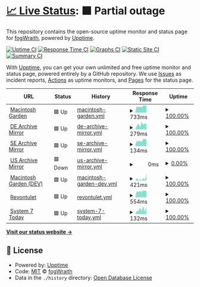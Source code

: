 # [📈 Live Status](https://fogWraith.github.io/status): <!--live status--> **🟧 Partial outage**

This repository contains the open-source uptime monitor and status page for [fogWraith](https://fogWraith.github.io/status), powered by [Upptime](https://github.com/upptime/upptime).

[![Uptime CI](https://github.com/fogWraith/status/workflows/Uptime%20CI/badge.svg)](https://github.com/fogWraith/status/actions?query=workflow%3A%22Uptime+CI%22)
[![Response Time CI](https://github.com/fogWraith/status/workflows/Response%20Time%20CI/badge.svg)](https://github.com/fogWraith/status/actions?query=workflow%3A%22Response+Time+CI%22)
[![Graphs CI](https://github.com/fogWraith/status/workflows/Graphs%20CI/badge.svg)](https://github.com/fogWraith/status/actions?query=workflow%3A%22Graphs+CI%22)
[![Static Site CI](https://github.com/fogWraith/status/workflows/Static%20Site%20CI/badge.svg)](https://github.com/fogWraith/status/actions?query=workflow%3A%22Static+Site+CI%22)
[![Summary CI](https://github.com/fogWraith/status/workflows/Summary%20CI/badge.svg)](https://github.com/fogWraith/status/actions?query=workflow%3A%22Summary+CI%22)

With [Upptime](https://upptime.js.org), you can get your own unlimited and free uptime monitor and status page, powered entirely by a GitHub repository. We use [Issues](https://github.com/fogWraith/status/issues) as incident reports, [Actions](https://github.com/fogWraith/status/actions) as uptime monitors, and [Pages](https://fogWraith.github.io/status) for the status page.

<!--start: status pages-->
<!-- This summary is generated by Upptime (https://github.com/upptime/upptime) -->
<!-- Do not edit this manually, your changes will be overwritten -->
<!-- prettier-ignore -->
| URL | Status | History | Response Time | Uptime |
| --- | ------ | ------- | ------------- | ------ |
| <img alt="" src="https://icons.duckduckgo.com/ip3/macintoshgarden.org.ico" height="13"> [Macintosh Garden](https://macintoshgarden.org) | 🟩 Up | [macintosh-garden.yml](https://github.com/fogWraith/status/commits/HEAD/history/macintosh-garden.yml) | <details><summary><img alt="Response time graph" src="./graphs/macintosh-garden/response-time-week.png" height="20"> 733ms</summary><br><a href="https://status.macintosh.garden/history/macintosh-garden"><img alt="Response time 696" src="https://img.shields.io/endpoint?url=https%3A%2F%2Fraw.githubusercontent.com%2FfogWraith%2Fstatus%2FHEAD%2Fapi%2Fmacintosh-garden%2Fresponse-time.json"></a><br><a href="https://status.macintosh.garden/history/macintosh-garden"><img alt="24-hour response time 618" src="https://img.shields.io/endpoint?url=https%3A%2F%2Fraw.githubusercontent.com%2FfogWraith%2Fstatus%2FHEAD%2Fapi%2Fmacintosh-garden%2Fresponse-time-day.json"></a><br><a href="https://status.macintosh.garden/history/macintosh-garden"><img alt="7-day response time 733" src="https://img.shields.io/endpoint?url=https%3A%2F%2Fraw.githubusercontent.com%2FfogWraith%2Fstatus%2FHEAD%2Fapi%2Fmacintosh-garden%2Fresponse-time-week.json"></a><br><a href="https://status.macintosh.garden/history/macintosh-garden"><img alt="30-day response time 708" src="https://img.shields.io/endpoint?url=https%3A%2F%2Fraw.githubusercontent.com%2FfogWraith%2Fstatus%2FHEAD%2Fapi%2Fmacintosh-garden%2Fresponse-time-month.json"></a><br><a href="https://status.macintosh.garden/history/macintosh-garden"><img alt="1-year response time 699" src="https://img.shields.io/endpoint?url=https%3A%2F%2Fraw.githubusercontent.com%2FfogWraith%2Fstatus%2FHEAD%2Fapi%2Fmacintosh-garden%2Fresponse-time-year.json"></a></details> | <details><summary><a href="https://status.macintosh.garden/history/macintosh-garden">100.00%</a></summary><a href="https://status.macintosh.garden/history/macintosh-garden"><img alt="All-time uptime 99.32%" src="https://img.shields.io/endpoint?url=https%3A%2F%2Fraw.githubusercontent.com%2FfogWraith%2Fstatus%2FHEAD%2Fapi%2Fmacintosh-garden%2Fuptime.json"></a><br><a href="https://status.macintosh.garden/history/macintosh-garden"><img alt="24-hour uptime 100.00%" src="https://img.shields.io/endpoint?url=https%3A%2F%2Fraw.githubusercontent.com%2FfogWraith%2Fstatus%2FHEAD%2Fapi%2Fmacintosh-garden%2Fuptime-day.json"></a><br><a href="https://status.macintosh.garden/history/macintosh-garden"><img alt="7-day uptime 100.00%" src="https://img.shields.io/endpoint?url=https%3A%2F%2Fraw.githubusercontent.com%2FfogWraith%2Fstatus%2FHEAD%2Fapi%2Fmacintosh-garden%2Fuptime-week.json"></a><br><a href="https://status.macintosh.garden/history/macintosh-garden"><img alt="30-day uptime 100.00%" src="https://img.shields.io/endpoint?url=https%3A%2F%2Fraw.githubusercontent.com%2FfogWraith%2Fstatus%2FHEAD%2Fapi%2Fmacintosh-garden%2Fuptime-month.json"></a><br><a href="https://status.macintosh.garden/history/macintosh-garden"><img alt="1-year uptime 98.97%" src="https://img.shields.io/endpoint?url=https%3A%2F%2Fraw.githubusercontent.com%2FfogWraith%2Fstatus%2FHEAD%2Fapi%2Fmacintosh-garden%2Fuptime-year.json"></a></details>
| <img alt="" src="https://icons.duckduckgo.com/ip3/old.mac.gdn.ico" height="13"> [DE Archive Mirror](https://old.mac.gdn) | 🟩 Up | [de-archive-mirror.yml](https://github.com/fogWraith/status/commits/HEAD/history/de-archive-mirror.yml) | <details><summary><img alt="Response time graph" src="./graphs/de-archive-mirror/response-time-week.png" height="20"> 279ms</summary><br><a href="https://status.macintosh.garden/history/de-archive-mirror"><img alt="Response time 267" src="https://img.shields.io/endpoint?url=https%3A%2F%2Fraw.githubusercontent.com%2FfogWraith%2Fstatus%2FHEAD%2Fapi%2Fde-archive-mirror%2Fresponse-time.json"></a><br><a href="https://status.macintosh.garden/history/de-archive-mirror"><img alt="24-hour response time 117" src="https://img.shields.io/endpoint?url=https%3A%2F%2Fraw.githubusercontent.com%2FfogWraith%2Fstatus%2FHEAD%2Fapi%2Fde-archive-mirror%2Fresponse-time-day.json"></a><br><a href="https://status.macintosh.garden/history/de-archive-mirror"><img alt="7-day response time 279" src="https://img.shields.io/endpoint?url=https%3A%2F%2Fraw.githubusercontent.com%2FfogWraith%2Fstatus%2FHEAD%2Fapi%2Fde-archive-mirror%2Fresponse-time-week.json"></a><br><a href="https://status.macintosh.garden/history/de-archive-mirror"><img alt="30-day response time 283" src="https://img.shields.io/endpoint?url=https%3A%2F%2Fraw.githubusercontent.com%2FfogWraith%2Fstatus%2FHEAD%2Fapi%2Fde-archive-mirror%2Fresponse-time-month.json"></a><br><a href="https://status.macintosh.garden/history/de-archive-mirror"><img alt="1-year response time 284" src="https://img.shields.io/endpoint?url=https%3A%2F%2Fraw.githubusercontent.com%2FfogWraith%2Fstatus%2FHEAD%2Fapi%2Fde-archive-mirror%2Fresponse-time-year.json"></a></details> | <details><summary><a href="https://status.macintosh.garden/history/de-archive-mirror">100.00%</a></summary><a href="https://status.macintosh.garden/history/de-archive-mirror"><img alt="All-time uptime 100.00%" src="https://img.shields.io/endpoint?url=https%3A%2F%2Fraw.githubusercontent.com%2FfogWraith%2Fstatus%2FHEAD%2Fapi%2Fde-archive-mirror%2Fuptime.json"></a><br><a href="https://status.macintosh.garden/history/de-archive-mirror"><img alt="24-hour uptime 100.00%" src="https://img.shields.io/endpoint?url=https%3A%2F%2Fraw.githubusercontent.com%2FfogWraith%2Fstatus%2FHEAD%2Fapi%2Fde-archive-mirror%2Fuptime-day.json"></a><br><a href="https://status.macintosh.garden/history/de-archive-mirror"><img alt="7-day uptime 100.00%" src="https://img.shields.io/endpoint?url=https%3A%2F%2Fraw.githubusercontent.com%2FfogWraith%2Fstatus%2FHEAD%2Fapi%2Fde-archive-mirror%2Fuptime-week.json"></a><br><a href="https://status.macintosh.garden/history/de-archive-mirror"><img alt="30-day uptime 100.00%" src="https://img.shields.io/endpoint?url=https%3A%2F%2Fraw.githubusercontent.com%2FfogWraith%2Fstatus%2FHEAD%2Fapi%2Fde-archive-mirror%2Fuptime-month.json"></a><br><a href="https://status.macintosh.garden/history/de-archive-mirror"><img alt="1-year uptime 100.00%" src="https://img.shields.io/endpoint?url=https%3A%2F%2Fraw.githubusercontent.com%2FfogWraith%2Fstatus%2FHEAD%2Fapi%2Fde-archive-mirror%2Fuptime-year.json"></a></details>
| <img alt="" src="https://icons.duckduckgo.com/ip3/null.ico" height="13"> [SE Archive Mirror](62.116.228.143) | 🟩 Up | [se-archive-mirror.yml](https://github.com/fogWraith/status/commits/HEAD/history/se-archive-mirror.yml) | <details><summary><img alt="Response time graph" src="./graphs/se-archive-mirror/response-time-week.png" height="20"> 134ms</summary><br><a href="https://status.macintosh.garden/history/se-archive-mirror"><img alt="Response time 133" src="https://img.shields.io/endpoint?url=https%3A%2F%2Fraw.githubusercontent.com%2FfogWraith%2Fstatus%2FHEAD%2Fapi%2Fse-archive-mirror%2Fresponse-time.json"></a><br><a href="https://status.macintosh.garden/history/se-archive-mirror"><img alt="24-hour response time 102" src="https://img.shields.io/endpoint?url=https%3A%2F%2Fraw.githubusercontent.com%2FfogWraith%2Fstatus%2FHEAD%2Fapi%2Fse-archive-mirror%2Fresponse-time-day.json"></a><br><a href="https://status.macintosh.garden/history/se-archive-mirror"><img alt="7-day response time 134" src="https://img.shields.io/endpoint?url=https%3A%2F%2Fraw.githubusercontent.com%2FfogWraith%2Fstatus%2FHEAD%2Fapi%2Fse-archive-mirror%2Fresponse-time-week.json"></a><br><a href="https://status.macintosh.garden/history/se-archive-mirror"><img alt="30-day response time 134" src="https://img.shields.io/endpoint?url=https%3A%2F%2Fraw.githubusercontent.com%2FfogWraith%2Fstatus%2FHEAD%2Fapi%2Fse-archive-mirror%2Fresponse-time-month.json"></a><br><a href="https://status.macintosh.garden/history/se-archive-mirror"><img alt="1-year response time 132" src="https://img.shields.io/endpoint?url=https%3A%2F%2Fraw.githubusercontent.com%2FfogWraith%2Fstatus%2FHEAD%2Fapi%2Fse-archive-mirror%2Fresponse-time-year.json"></a></details> | <details><summary><a href="https://status.macintosh.garden/history/se-archive-mirror">100.00%</a></summary><a href="https://status.macintosh.garden/history/se-archive-mirror"><img alt="All-time uptime 88.62%" src="https://img.shields.io/endpoint?url=https%3A%2F%2Fraw.githubusercontent.com%2FfogWraith%2Fstatus%2FHEAD%2Fapi%2Fse-archive-mirror%2Fuptime.json"></a><br><a href="https://status.macintosh.garden/history/se-archive-mirror"><img alt="24-hour uptime 100.00%" src="https://img.shields.io/endpoint?url=https%3A%2F%2Fraw.githubusercontent.com%2FfogWraith%2Fstatus%2FHEAD%2Fapi%2Fse-archive-mirror%2Fuptime-day.json"></a><br><a href="https://status.macintosh.garden/history/se-archive-mirror"><img alt="7-day uptime 100.00%" src="https://img.shields.io/endpoint?url=https%3A%2F%2Fraw.githubusercontent.com%2FfogWraith%2Fstatus%2FHEAD%2Fapi%2Fse-archive-mirror%2Fuptime-week.json"></a><br><a href="https://status.macintosh.garden/history/se-archive-mirror"><img alt="30-day uptime 100.00%" src="https://img.shields.io/endpoint?url=https%3A%2F%2Fraw.githubusercontent.com%2FfogWraith%2Fstatus%2FHEAD%2Fapi%2Fse-archive-mirror%2Fuptime-month.json"></a><br><a href="https://status.macintosh.garden/history/se-archive-mirror"><img alt="1-year uptime 89.23%" src="https://img.shields.io/endpoint?url=https%3A%2F%2Fraw.githubusercontent.com%2FfogWraith%2Fstatus%2FHEAD%2Fapi%2Fse-archive-mirror%2Fuptime-year.json"></a></details>
| <img alt="" src="https://icons.duckduckgo.com/ip3/mirror.macintosharchive.org.ico" height="13"> [US Archive Mirror](http://mirror.macintosharchive.org) | 🟥 Down | [us-archive-mirror.yml](https://github.com/fogWraith/status/commits/HEAD/history/us-archive-mirror.yml) | <details><summary><img alt="Response time graph" src="./graphs/us-archive-mirror/response-time-week.png" height="20"> 0ms</summary><br><a href="https://status.macintosh.garden/history/us-archive-mirror"><img alt="Response time 0" src="https://img.shields.io/endpoint?url=https%3A%2F%2Fraw.githubusercontent.com%2FfogWraith%2Fstatus%2FHEAD%2Fapi%2Fus-archive-mirror%2Fresponse-time.json"></a><br><a href="https://status.macintosh.garden/history/us-archive-mirror"><img alt="24-hour response time 0" src="https://img.shields.io/endpoint?url=https%3A%2F%2Fraw.githubusercontent.com%2FfogWraith%2Fstatus%2FHEAD%2Fapi%2Fus-archive-mirror%2Fresponse-time-day.json"></a><br><a href="https://status.macintosh.garden/history/us-archive-mirror"><img alt="7-day response time 0" src="https://img.shields.io/endpoint?url=https%3A%2F%2Fraw.githubusercontent.com%2FfogWraith%2Fstatus%2FHEAD%2Fapi%2Fus-archive-mirror%2Fresponse-time-week.json"></a><br><a href="https://status.macintosh.garden/history/us-archive-mirror"><img alt="30-day response time 0" src="https://img.shields.io/endpoint?url=https%3A%2F%2Fraw.githubusercontent.com%2FfogWraith%2Fstatus%2FHEAD%2Fapi%2Fus-archive-mirror%2Fresponse-time-month.json"></a><br><a href="https://status.macintosh.garden/history/us-archive-mirror"><img alt="1-year response time 0" src="https://img.shields.io/endpoint?url=https%3A%2F%2Fraw.githubusercontent.com%2FfogWraith%2Fstatus%2FHEAD%2Fapi%2Fus-archive-mirror%2Fresponse-time-year.json"></a></details> | <details><summary><a href="https://status.macintosh.garden/history/us-archive-mirror">0.00%</a></summary><a href="https://status.macintosh.garden/history/us-archive-mirror"><img alt="All-time uptime 0.71%" src="https://img.shields.io/endpoint?url=https%3A%2F%2Fraw.githubusercontent.com%2FfogWraith%2Fstatus%2FHEAD%2Fapi%2Fus-archive-mirror%2Fuptime.json"></a><br><a href="https://status.macintosh.garden/history/us-archive-mirror"><img alt="24-hour uptime 0.00%" src="https://img.shields.io/endpoint?url=https%3A%2F%2Fraw.githubusercontent.com%2FfogWraith%2Fstatus%2FHEAD%2Fapi%2Fus-archive-mirror%2Fuptime-day.json"></a><br><a href="https://status.macintosh.garden/history/us-archive-mirror"><img alt="7-day uptime 0.00%" src="https://img.shields.io/endpoint?url=https%3A%2F%2Fraw.githubusercontent.com%2FfogWraith%2Fstatus%2FHEAD%2Fapi%2Fus-archive-mirror%2Fuptime-week.json"></a><br><a href="https://status.macintosh.garden/history/us-archive-mirror"><img alt="30-day uptime 7.96%" src="https://img.shields.io/endpoint?url=https%3A%2F%2Fraw.githubusercontent.com%2FfogWraith%2Fstatus%2FHEAD%2Fapi%2Fus-archive-mirror%2Fuptime-month.json"></a><br><a href="https://status.macintosh.garden/history/us-archive-mirror"><img alt="1-year uptime 0.00%" src="https://img.shields.io/endpoint?url=https%3A%2F%2Fraw.githubusercontent.com%2FfogWraith%2Fstatus%2FHEAD%2Fapi%2Fus-archive-mirror%2Fuptime-year.json"></a></details>
| <img alt="" src="https://icons.duckduckgo.com/ip3/macintosh.garden.ico" height="13"> [Macintosh Garden (DEV)](https://macintosh.garden) | 🟩 Up | [macintosh-garden-dev.yml](https://github.com/fogWraith/status/commits/HEAD/history/macintosh-garden-dev.yml) | <details><summary><img alt="Response time graph" src="./graphs/macintosh-garden-dev/response-time-week.png" height="20"> 421ms</summary><br><a href="https://status.macintosh.garden/history/macintosh-garden-dev"><img alt="Response time 281" src="https://img.shields.io/endpoint?url=https%3A%2F%2Fraw.githubusercontent.com%2FfogWraith%2Fstatus%2FHEAD%2Fapi%2Fmacintosh-garden-dev%2Fresponse-time.json"></a><br><a href="https://status.macintosh.garden/history/macintosh-garden-dev"><img alt="24-hour response time 124" src="https://img.shields.io/endpoint?url=https%3A%2F%2Fraw.githubusercontent.com%2FfogWraith%2Fstatus%2FHEAD%2Fapi%2Fmacintosh-garden-dev%2Fresponse-time-day.json"></a><br><a href="https://status.macintosh.garden/history/macintosh-garden-dev"><img alt="7-day response time 421" src="https://img.shields.io/endpoint?url=https%3A%2F%2Fraw.githubusercontent.com%2FfogWraith%2Fstatus%2FHEAD%2Fapi%2Fmacintosh-garden-dev%2Fresponse-time-week.json"></a><br><a href="https://status.macintosh.garden/history/macintosh-garden-dev"><img alt="30-day response time 450" src="https://img.shields.io/endpoint?url=https%3A%2F%2Fraw.githubusercontent.com%2FfogWraith%2Fstatus%2FHEAD%2Fapi%2Fmacintosh-garden-dev%2Fresponse-time-month.json"></a><br><a href="https://status.macintosh.garden/history/macintosh-garden-dev"><img alt="1-year response time 289" src="https://img.shields.io/endpoint?url=https%3A%2F%2Fraw.githubusercontent.com%2FfogWraith%2Fstatus%2FHEAD%2Fapi%2Fmacintosh-garden-dev%2Fresponse-time-year.json"></a></details> | <details><summary><a href="https://status.macintosh.garden/history/macintosh-garden-dev">100.00%</a></summary><a href="https://status.macintosh.garden/history/macintosh-garden-dev"><img alt="All-time uptime 100.00%" src="https://img.shields.io/endpoint?url=https%3A%2F%2Fraw.githubusercontent.com%2FfogWraith%2Fstatus%2FHEAD%2Fapi%2Fmacintosh-garden-dev%2Fuptime.json"></a><br><a href="https://status.macintosh.garden/history/macintosh-garden-dev"><img alt="24-hour uptime 100.00%" src="https://img.shields.io/endpoint?url=https%3A%2F%2Fraw.githubusercontent.com%2FfogWraith%2Fstatus%2FHEAD%2Fapi%2Fmacintosh-garden-dev%2Fuptime-day.json"></a><br><a href="https://status.macintosh.garden/history/macintosh-garden-dev"><img alt="7-day uptime 100.00%" src="https://img.shields.io/endpoint?url=https%3A%2F%2Fraw.githubusercontent.com%2FfogWraith%2Fstatus%2FHEAD%2Fapi%2Fmacintosh-garden-dev%2Fuptime-week.json"></a><br><a href="https://status.macintosh.garden/history/macintosh-garden-dev"><img alt="30-day uptime 100.00%" src="https://img.shields.io/endpoint?url=https%3A%2F%2Fraw.githubusercontent.com%2FfogWraith%2Fstatus%2FHEAD%2Fapi%2Fmacintosh-garden-dev%2Fuptime-month.json"></a><br><a href="https://status.macintosh.garden/history/macintosh-garden-dev"><img alt="1-year uptime 100.00%" src="https://img.shields.io/endpoint?url=https%3A%2F%2Fraw.githubusercontent.com%2FfogWraith%2Fstatus%2FHEAD%2Fapi%2Fmacintosh-garden-dev%2Fuptime-year.json"></a></details>
| <img alt="" src="https://icons.duckduckgo.com/ip3/revontulet.org.ico" height="13"> [Revontulet](https://revontulet.org) | 🟩 Up | [revontulet.yml](https://github.com/fogWraith/status/commits/HEAD/history/revontulet.yml) | <details><summary><img alt="Response time graph" src="./graphs/revontulet/response-time-week.png" height="20"> 554ms</summary><br><a href="https://status.macintosh.garden/history/revontulet"><img alt="Response time 529" src="https://img.shields.io/endpoint?url=https%3A%2F%2Fraw.githubusercontent.com%2FfogWraith%2Fstatus%2FHEAD%2Fapi%2Frevontulet%2Fresponse-time.json"></a><br><a href="https://status.macintosh.garden/history/revontulet"><img alt="24-hour response time 482" src="https://img.shields.io/endpoint?url=https%3A%2F%2Fraw.githubusercontent.com%2FfogWraith%2Fstatus%2FHEAD%2Fapi%2Frevontulet%2Fresponse-time-day.json"></a><br><a href="https://status.macintosh.garden/history/revontulet"><img alt="7-day response time 554" src="https://img.shields.io/endpoint?url=https%3A%2F%2Fraw.githubusercontent.com%2FfogWraith%2Fstatus%2FHEAD%2Fapi%2Frevontulet%2Fresponse-time-week.json"></a><br><a href="https://status.macintosh.garden/history/revontulet"><img alt="30-day response time 538" src="https://img.shields.io/endpoint?url=https%3A%2F%2Fraw.githubusercontent.com%2FfogWraith%2Fstatus%2FHEAD%2Fapi%2Frevontulet%2Fresponse-time-month.json"></a><br><a href="https://status.macintosh.garden/history/revontulet"><img alt="1-year response time 536" src="https://img.shields.io/endpoint?url=https%3A%2F%2Fraw.githubusercontent.com%2FfogWraith%2Fstatus%2FHEAD%2Fapi%2Frevontulet%2Fresponse-time-year.json"></a></details> | <details><summary><a href="https://status.macintosh.garden/history/revontulet">100.00%</a></summary><a href="https://status.macintosh.garden/history/revontulet"><img alt="All-time uptime 100.00%" src="https://img.shields.io/endpoint?url=https%3A%2F%2Fraw.githubusercontent.com%2FfogWraith%2Fstatus%2FHEAD%2Fapi%2Frevontulet%2Fuptime.json"></a><br><a href="https://status.macintosh.garden/history/revontulet"><img alt="24-hour uptime 100.00%" src="https://img.shields.io/endpoint?url=https%3A%2F%2Fraw.githubusercontent.com%2FfogWraith%2Fstatus%2FHEAD%2Fapi%2Frevontulet%2Fuptime-day.json"></a><br><a href="https://status.macintosh.garden/history/revontulet"><img alt="7-day uptime 100.00%" src="https://img.shields.io/endpoint?url=https%3A%2F%2Fraw.githubusercontent.com%2FfogWraith%2Fstatus%2FHEAD%2Fapi%2Frevontulet%2Fuptime-week.json"></a><br><a href="https://status.macintosh.garden/history/revontulet"><img alt="30-day uptime 100.00%" src="https://img.shields.io/endpoint?url=https%3A%2F%2Fraw.githubusercontent.com%2FfogWraith%2Fstatus%2FHEAD%2Fapi%2Frevontulet%2Fuptime-month.json"></a><br><a href="https://status.macintosh.garden/history/revontulet"><img alt="1-year uptime 100.00%" src="https://img.shields.io/endpoint?url=https%3A%2F%2Fraw.githubusercontent.com%2FfogWraith%2Fstatus%2FHEAD%2Fapi%2Frevontulet%2Fuptime-year.json"></a></details>
| <img alt="" src="https://icons.duckduckgo.com/ip3/system7today.com.ico" height="13"> [System 7 Today](https://system7today.com) | 🟩 Up | [system-7-today.yml](https://github.com/fogWraith/status/commits/HEAD/history/system-7-today.yml) | <details><summary><img alt="Response time graph" src="./graphs/system-7-today/response-time-week.png" height="20"> 132ms</summary><br><a href="https://status.macintosh.garden/history/system-7-today"><img alt="Response time 96" src="https://img.shields.io/endpoint?url=https%3A%2F%2Fraw.githubusercontent.com%2FfogWraith%2Fstatus%2FHEAD%2Fapi%2Fsystem-7-today%2Fresponse-time.json"></a><br><a href="https://status.macintosh.garden/history/system-7-today"><img alt="24-hour response time 132" src="https://img.shields.io/endpoint?url=https%3A%2F%2Fraw.githubusercontent.com%2FfogWraith%2Fstatus%2FHEAD%2Fapi%2Fsystem-7-today%2Fresponse-time-day.json"></a><br><a href="https://status.macintosh.garden/history/system-7-today"><img alt="7-day response time 132" src="https://img.shields.io/endpoint?url=https%3A%2F%2Fraw.githubusercontent.com%2FfogWraith%2Fstatus%2FHEAD%2Fapi%2Fsystem-7-today%2Fresponse-time-week.json"></a><br><a href="https://status.macintosh.garden/history/system-7-today"><img alt="30-day response time 114" src="https://img.shields.io/endpoint?url=https%3A%2F%2Fraw.githubusercontent.com%2FfogWraith%2Fstatus%2FHEAD%2Fapi%2Fsystem-7-today%2Fresponse-time-month.json"></a><br><a href="https://status.macintosh.garden/history/system-7-today"><img alt="1-year response time 102" src="https://img.shields.io/endpoint?url=https%3A%2F%2Fraw.githubusercontent.com%2FfogWraith%2Fstatus%2FHEAD%2Fapi%2Fsystem-7-today%2Fresponse-time-year.json"></a></details> | <details><summary><a href="https://status.macintosh.garden/history/system-7-today">100.00%</a></summary><a href="https://status.macintosh.garden/history/system-7-today"><img alt="All-time uptime 100.00%" src="https://img.shields.io/endpoint?url=https%3A%2F%2Fraw.githubusercontent.com%2FfogWraith%2Fstatus%2FHEAD%2Fapi%2Fsystem-7-today%2Fuptime.json"></a><br><a href="https://status.macintosh.garden/history/system-7-today"><img alt="24-hour uptime 100.00%" src="https://img.shields.io/endpoint?url=https%3A%2F%2Fraw.githubusercontent.com%2FfogWraith%2Fstatus%2FHEAD%2Fapi%2Fsystem-7-today%2Fuptime-day.json"></a><br><a href="https://status.macintosh.garden/history/system-7-today"><img alt="7-day uptime 100.00%" src="https://img.shields.io/endpoint?url=https%3A%2F%2Fraw.githubusercontent.com%2FfogWraith%2Fstatus%2FHEAD%2Fapi%2Fsystem-7-today%2Fuptime-week.json"></a><br><a href="https://status.macintosh.garden/history/system-7-today"><img alt="30-day uptime 100.00%" src="https://img.shields.io/endpoint?url=https%3A%2F%2Fraw.githubusercontent.com%2FfogWraith%2Fstatus%2FHEAD%2Fapi%2Fsystem-7-today%2Fuptime-month.json"></a><br><a href="https://status.macintosh.garden/history/system-7-today"><img alt="1-year uptime 100.00%" src="https://img.shields.io/endpoint?url=https%3A%2F%2Fraw.githubusercontent.com%2FfogWraith%2Fstatus%2FHEAD%2Fapi%2Fsystem-7-today%2Fuptime-year.json"></a></details>

<!--end: status pages-->

[**Visit our status website →**](https://fogWraith.github.io/status)

## 📄 License

- Powered by: [Upptime](https://github.com/upptime/upptime)
- Code: [MIT](./LICENSE) © [fogWraith](https://fogWraith.github.io/status)
- Data in the `./history` directory: [Open Database License](https://opendatacommons.org/licenses/odbl/1-0/)
